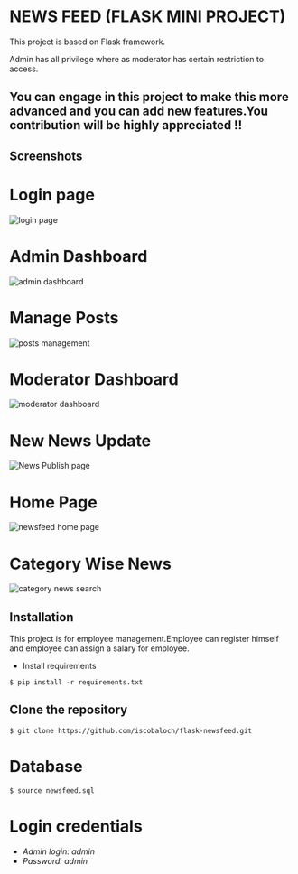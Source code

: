 # NEWS FEED (FLASK MINI PROJECT)

This project is based on Flask framework.

Admin has all privilege where as moderator has certain restriction to access.

## You can engage in this project to make this more advanced and you can add new features.You contribution will be highly appreciated !!

## Screenshots
# Login page
![login page](https://user-images.githubusercontent.com/91981782/136432665-09c09347-bab8-469f-8ce6-c6bdd9e67771.png)

# Admin Dashboard
![admin dashboard](https://user-images.githubusercontent.com/91981782/136433204-9176ade5-150c-4462-91de-5d914775b35c.png)

# Manage Posts
![posts management](https://user-images.githubusercontent.com/91981782/136433635-a7bb29b2-c276-402e-bc43-0a0305572796.png)

# Moderator Dashboard
![moderator dashboard](https://user-images.githubusercontent.com/91981782/136433265-d10bc0f2-7b44-4042-aa12-62c545676f68.png)

# New News Update
![News Publish page](https://user-images.githubusercontent.com/91981782/136433776-722272c7-2a2f-4e6d-a1db-c91a49a92290.png)

# Home Page
![newsfeed home page](https://user-images.githubusercontent.com/91981782/136433334-5771f4d9-3cfe-4fcd-ad6e-0e9c99707c14.png)

# Category Wise News
![category news search](https://user-images.githubusercontent.com/91981782/136433484-00362422-ad53-4ffb-a8dc-c2799e8197df.png)


## Installation
This project is for employee management.Employee can register himself and employee can assign a salary for employee.

- Install requirements
```
$ pip install -r requirements.txt
```

## Clone the repository
```
$ git clone https://github.com/iscobaloch/flask-newsfeed.git
```

# Database

```
$ source newsfeed.sql
```

# Login credentials
- *Admin login: admin*
- *Password: admin*


